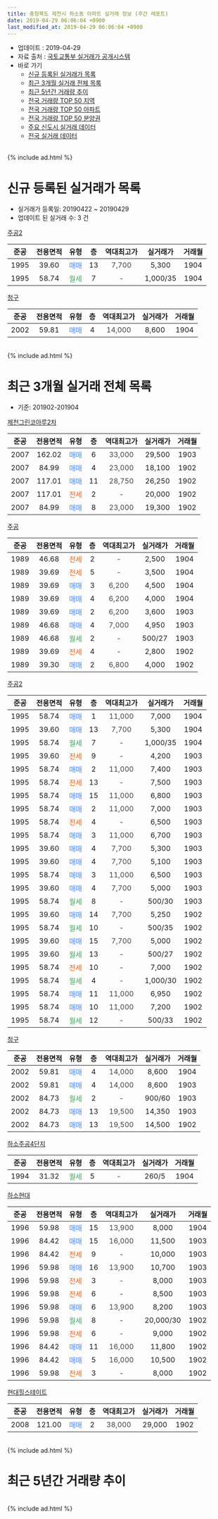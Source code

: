 ```yaml
---
title: 충청북도 제천시 하소동 아파트 실거래 정보 (주간 레포트)
date: 2019-04-29 06:06:04 +0900
last_modified_at: 2019-04-29 06:06:04 +0900
---
```


* 업데이트 : 2019-04-29
* 자료 출처 : [국토교통부 실거래가 공개시스템](http://rt.molit.go.kr)
* 바로 가기
    * [신규 등록된 실거래가 목록](#신규-등록된-실거래가-목록)
    * [최근 3개월 실거래 전체 목록](#최근-3개월-실거래-전체-목록)
    * [최근 5년간 거래량 추이](#최근-5년간-거래량-추이)
    * [전국 거래량 TOP 50 지역](https://inasie.github.io/apt-trade-info/최근-3개월-전국에서-가장-거래가-많이-발생한-지역)
    * [전국 거래량 TOP 50 아파트](https://inasie.github.io/apt-trade-info/최근-3개월-전국에서-가장-거래가-많이-발생한-아파트)
    * [전국 거래량 TOP 50 분양권](https://inasie.github.io/apt-trade-info/최근-3개월-전국에서-가장-거래가-많이-발생한-분양권)
    * [주요 신도시 실거래 데이터](https://inasie.github.io/apt-trade-info/주요-신도시)
    * [전국 실거래 데이터](https://inasie.github.io/apt-trade-info/전국)
<br>
{% include ad.html %}
<br>

# 신규 등록된 실거래가 목록
* 실거래가 등록일: 20190422 ~ 20190429
* 업데이트 된 실거래 수: 3 건


[주공2](https://search.naver.com/search.naver?query=%EC%B6%A9%EC%B2%AD%EB%B6%81%EB%8F%84+%EC%A0%9C%EC%B2%9C%EC%8B%9C+%ED%95%98%EC%86%8C%EB%8F%99+%EC%A3%BC%EA%B3%B52)

|준공|전용면적|유형|층|역대최고가|실거래가|거래월|
|:---:|:---:|:---:|:---:|:---:|:---:|:---:|
|1995|39.60|<span style="color:#4285f3">매매</span>|13|<span style="color:#444444">7,700</span>|5,300|1904|
|1995|58.74|<span style="color:#34a853">월세</span>|7|<span style="color:#444444">-</span>|1,000/35|1904|

[청구](https://search.naver.com/search.naver?query=%EC%B6%A9%EC%B2%AD%EB%B6%81%EB%8F%84+%EC%A0%9C%EC%B2%9C%EC%8B%9C+%ED%95%98%EC%86%8C%EB%8F%99+%EC%B2%AD%EA%B5%AC)

|준공|전용면적|유형|층|역대최고가|실거래가|거래월|
|:---:|:---:|:---:|:---:|:---:|:---:|:---:|
|2002|59.81|<span style="color:#4285f3">매매</span>|4|<span style="color:#444444">14,000</span>|8,600|1904|


<br>
{% include ad.html %}
<br>

# 최근 3개월 실거래 전체 목록
* 기준: 201902-201904


[제천그린코아루2차](https://search.naver.com/search.naver?query=%EC%B6%A9%EC%B2%AD%EB%B6%81%EB%8F%84+%EC%A0%9C%EC%B2%9C%EC%8B%9C+%ED%95%98%EC%86%8C%EB%8F%99+%EC%A0%9C%EC%B2%9C%EA%B7%B8%EB%A6%B0%EC%BD%94%EC%95%84%EB%A3%A82%EC%B0%A8)

|준공|전용면적|유형|층|역대최고가|실거래가|거래월|
|:---:|:---:|:---:|:---:|:---:|:---:|:---:|
|2007|162.02|<span style="color:#4285f3">매매</span>|6|<span style="color:#444444">33,000</span>|29,500|1903|
|2007|84.99|<span style="color:#4285f3">매매</span>|4|<span style="color:#444444">23,000</span>|18,100|1902|
|2007|117.01|<span style="color:#4285f3">매매</span>|11|<span style="color:#444444">28,750</span>|26,250|1902|
|2007|117.01|<span style="color:#ff5a00">전세</span>|2|<span style="color:#444444">-</span>|20,000|1902|
|2007|84.99|<span style="color:#4285f3">매매</span>|8|<span style="color:#444444">23,000</span>|19,300|1902|

[주공](https://search.naver.com/search.naver?query=%EC%B6%A9%EC%B2%AD%EB%B6%81%EB%8F%84+%EC%A0%9C%EC%B2%9C%EC%8B%9C+%ED%95%98%EC%86%8C%EB%8F%99+%EC%A3%BC%EA%B3%B5)

|준공|전용면적|유형|층|역대최고가|실거래가|거래월|
|:---:|:---:|:---:|:---:|:---:|:---:|:---:|
|1989|46.68|<span style="color:#ff5a00">전세</span>|2|<span style="color:#444444">-</span>|2,500|1904|
|1989|39.69|<span style="color:#ff5a00">전세</span>|5|<span style="color:#444444">-</span>|3,500|1904|
|1989|39.69|<span style="color:#4285f3">매매</span>|3|<span style="color:#444444">6,200</span>|4,500|1904|
|1989|39.69|<span style="color:#4285f3">매매</span>|4|<span style="color:#444444">6,200</span>|4,000|1904|
|1989|39.69|<span style="color:#4285f3">매매</span>|2|<span style="color:#444444">6,200</span>|3,600|1903|
|1989|46.68|<span style="color:#4285f3">매매</span>|4|<span style="color:#444444">7,000</span>|4,950|1903|
|1989|46.68|<span style="color:#34a853">월세</span>|2|<span style="color:#444444">-</span>|500/27|1903|
|1989|39.69|<span style="color:#ff5a00">전세</span>|4|<span style="color:#444444">-</span>|2,800|1902|
|1989|39.30|<span style="color:#4285f3">매매</span>|2|<span style="color:#444444">6,800</span>|4,000|1902|

[주공2](https://search.naver.com/search.naver?query=%EC%B6%A9%EC%B2%AD%EB%B6%81%EB%8F%84+%EC%A0%9C%EC%B2%9C%EC%8B%9C+%ED%95%98%EC%86%8C%EB%8F%99+%EC%A3%BC%EA%B3%B52)

|준공|전용면적|유형|층|역대최고가|실거래가|거래월|
|:---:|:---:|:---:|:---:|:---:|:---:|:---:|
|1995|58.74|<span style="color:#4285f3">매매</span>|1|<span style="color:#444444">11,000</span>|7,000|1904|
|1995|39.60|<span style="color:#4285f3">매매</span>|13|<span style="color:#444444">7,700</span>|5,300|1904|
|1995|58.74|<span style="color:#34a853">월세</span>|7|<span style="color:#444444">-</span>|1,000/35|1904|
|1995|39.60|<span style="color:#ff5a00">전세</span>|9|<span style="color:#444444">-</span>|4,200|1903|
|1995|58.74|<span style="color:#4285f3">매매</span>|2|<span style="color:#444444">11,000</span>|7,400|1903|
|1995|58.74|<span style="color:#ff5a00">전세</span>|13|<span style="color:#444444">-</span>|7,500|1903|
|1995|58.74|<span style="color:#4285f3">매매</span>|15|<span style="color:#444444">11,000</span>|6,800|1903|
|1995|58.74|<span style="color:#4285f3">매매</span>|2|<span style="color:#444444">11,000</span>|7,000|1903|
|1995|58.74|<span style="color:#ff5a00">전세</span>|4|<span style="color:#444444">-</span>|6,500|1903|
|1995|58.74|<span style="color:#4285f3">매매</span>|3|<span style="color:#444444">11,000</span>|6,700|1903|
|1995|39.60|<span style="color:#4285f3">매매</span>|4|<span style="color:#444444">7,700</span>|5,300|1903|
|1995|39.60|<span style="color:#4285f3">매매</span>|4|<span style="color:#444444">7,700</span>|5,100|1903|
|1995|58.74|<span style="color:#4285f3">매매</span>|3|<span style="color:#444444">11,000</span>|6,500|1903|
|1995|39.60|<span style="color:#4285f3">매매</span>|4|<span style="color:#444444">7,700</span>|5,000|1903|
|1995|58.74|<span style="color:#34a853">월세</span>|8|<span style="color:#444444">-</span>|500/30|1903|
|1995|39.60|<span style="color:#4285f3">매매</span>|14|<span style="color:#444444">7,700</span>|5,250|1902|
|1995|58.74|<span style="color:#34a853">월세</span>|10|<span style="color:#444444">-</span>|500/35|1902|
|1995|39.60|<span style="color:#4285f3">매매</span>|15|<span style="color:#444444">7,700</span>|5,000|1902|
|1995|39.60|<span style="color:#34a853">월세</span>|13|<span style="color:#444444">-</span>|500/27|1902|
|1995|58.74|<span style="color:#ff5a00">전세</span>|10|<span style="color:#444444">-</span>|7,000|1902|
|1995|58.74|<span style="color:#34a853">월세</span>|4|<span style="color:#444444">-</span>|1,000/30|1902|
|1995|58.74|<span style="color:#4285f3">매매</span>|11|<span style="color:#444444">11,000</span>|6,950|1902|
|1995|58.74|<span style="color:#4285f3">매매</span>|10|<span style="color:#444444">11,000</span>|7,200|1902|
|1995|58.74|<span style="color:#34a853">월세</span>|12|<span style="color:#444444">-</span>|500/33|1902|

[청구](https://search.naver.com/search.naver?query=%EC%B6%A9%EC%B2%AD%EB%B6%81%EB%8F%84+%EC%A0%9C%EC%B2%9C%EC%8B%9C+%ED%95%98%EC%86%8C%EB%8F%99+%EC%B2%AD%EA%B5%AC)

|준공|전용면적|유형|층|역대최고가|실거래가|거래월|
|:---:|:---:|:---:|:---:|:---:|:---:|:---:|
|2002|59.81|<span style="color:#4285f3">매매</span>|4|<span style="color:#444444">14,000</span>|8,600|1904|
|2002|59.81|<span style="color:#4285f3">매매</span>|4|<span style="color:#444444">14,000</span>|8,600|1903|
|2002|84.73|<span style="color:#34a853">월세</span>|2|<span style="color:#444444">-</span>|900/60|1903|
|2002|84.73|<span style="color:#4285f3">매매</span>|13|<span style="color:#444444">19,500</span>|14,350|1903|
|2002|84.73|<span style="color:#4285f3">매매</span>|13|<span style="color:#444444">19,500</span>|14,500|1902|


<script async src="//pagead2.googlesyndication.com/pagead/js/adsbygoogle.js"></script>
<!-- 기본 -->
<ins class="adsbygoogle"
     style="display:block"
     data-ad-client="ca-pub-2446590836940007"
     data-ad-slot="1659523306"
     data-ad-format="auto"
     data-full-width-responsive="true"></ins>
<script>
(adsbygoogle = window.adsbygoogle || []).push({});
</script>


[하소주공4단지](https://search.naver.com/search.naver?query=%EC%B6%A9%EC%B2%AD%EB%B6%81%EB%8F%84+%EC%A0%9C%EC%B2%9C%EC%8B%9C+%ED%95%98%EC%86%8C%EB%8F%99+%ED%95%98%EC%86%8C%EC%A3%BC%EA%B3%B54%EB%8B%A8%EC%A7%80)

|준공|전용면적|유형|층|역대최고가|실거래가|거래월|
|:---:|:---:|:---:|:---:|:---:|:---:|:---:|
|1994|31.32|<span style="color:#34a853">월세</span>|5|<span style="color:#444444">-</span>|260/5|1904|

[하소현대](https://search.naver.com/search.naver?query=%EC%B6%A9%EC%B2%AD%EB%B6%81%EB%8F%84+%EC%A0%9C%EC%B2%9C%EC%8B%9C+%ED%95%98%EC%86%8C%EB%8F%99+%ED%95%98%EC%86%8C%ED%98%84%EB%8C%80)

|준공|전용면적|유형|층|역대최고가|실거래가|거래월|
|:---:|:---:|:---:|:---:|:---:|:---:|:---:|
|1996|59.98|<span style="color:#4285f3">매매</span>|15|<span style="color:#444444">13,900</span>|8,000|1904|
|1996|84.42|<span style="color:#4285f3">매매</span>|15|<span style="color:#444444">16,000</span>|11,500|1903|
|1996|84.42|<span style="color:#ff5a00">전세</span>|9|<span style="color:#444444">-</span>|10,000|1903|
|1996|59.98|<span style="color:#4285f3">매매</span>|16|<span style="color:#444444">13,900</span>|10,700|1903|
|1996|59.98|<span style="color:#ff5a00">전세</span>|3|<span style="color:#444444">-</span>|8,000|1903|
|1996|59.98|<span style="color:#ff5a00">전세</span>|6|<span style="color:#444444">-</span>|8,500|1903|
|1996|59.98|<span style="color:#4285f3">매매</span>|6|<span style="color:#444444">13,900</span>|8,200|1903|
|1996|59.98|<span style="color:#34a853">월세</span>|8|<span style="color:#444444">-</span>|20,000/30|1902|
|1996|59.98|<span style="color:#ff5a00">전세</span>|6|<span style="color:#444444">-</span>|9,000|1902|
|1996|84.42|<span style="color:#4285f3">매매</span>|11|<span style="color:#444444">16,000</span>|11,800|1902|
|1996|84.42|<span style="color:#4285f3">매매</span>|5|<span style="color:#444444">16,000</span>|10,500|1902|
|1996|59.98|<span style="color:#ff5a00">전세</span>|3|<span style="color:#444444">-</span>|8,000|1902|

[현대힐스테이트](https://search.naver.com/search.naver?query=%EC%B6%A9%EC%B2%AD%EB%B6%81%EB%8F%84+%EC%A0%9C%EC%B2%9C%EC%8B%9C+%ED%95%98%EC%86%8C%EB%8F%99+%ED%98%84%EB%8C%80%ED%9E%90%EC%8A%A4%ED%85%8C%EC%9D%B4%ED%8A%B8)

|준공|전용면적|유형|층|역대최고가|실거래가|거래월|
|:---:|:---:|:---:|:---:|:---:|:---:|:---:|
|2008|121.00|<span style="color:#4285f3">매매</span>|2|<span style="color:#444444">38,000</span>|29,000|1902|


<br>
{% include ad.html %}
<br>

# 최근 5년간 거래량 추이


<div style="width:100%;">
    <canvas id="deal_progress" height="200"></canvas>
</div>

<script>
new Chart(document.getElementById("deal_progress"), {
    type: 'line',
    data: {
        labels: ['201404','201405','201406','201407','201408','201409','201410','201411','201412','201501','201502','201503','201504','201505','201506','201507','201508','201509','201510','201511','201512','201601','201602','201603','201604','201605','201606','201607','201608','201609','201610','201611','201612','201701','201702','201703','201704','201705','201706','201707','201708','201709','201710','201711','201712','201801','201802','201803','201804','201805','201806','201807','201808','201809','201810','201811','201812','201901','201902','201903','201904'],
        datasets: [{
            label: '매매',
            pointRadius: 1,
            data: [18, 19, 14, 21, 20, 26, 20, 15, 9, 17, 18, 22, 28, 26, 17, 18, 16, 13, 10, 18, 12, 26, 30, 22, 22, 16, 21, 12, 21, 9, 14, 11, 10, 8, 24, 21, 15, 19, 25, 21, 19, 15, 11, 15, 10, 14, 9, 16, 19, 8, 14, 11, 12, 13, 16, 14, 9, 9, 12, 16, 6],
            borderColor: "rgba(255, 201, 14, 1)",
            backgroundColor: "rgba(255, 201, 14, 0.5)",
            fill: false,
            lineTension: 0
        },{
            label: '전월세',
            pointRadius: 1,
            data: [6, 9, 7, 10, 6, 10, 6, 4, 6, 9, 12, 8, 7, 9, 5, 5, 9, 5, 4, 3, 6, 11, 15, 7, 5, 7, 9, 2, 15, 4, 11, 10, 5, 9, 5, 16, 9, 10, 6, 12, 7, 10, 5, 7, 8, 13, 16, 12, 9, 7, 9, 10, 7, 8, 9, 6, 10, 4, 10, 9, 4],
            borderColor: "rgba(0, 141, 185, 1)",
            backgroundColor: "rgba(0, 141, 185, 0.5)",
            fill: false,
            lineTension: 0
        }
        ]
    },
    options: {
        responsive: true,
        title: {
            display: false
        },
        tooltips: {
            mode: 'index',
            intersect: false
        },
        hover: {
            mode: 'nearest',
            intersect: true
        },
        scales: {
            xAxes: [{
                display: true,
                scaleLabel: {
                    display: true,
                    labelString: '년/월'
                }
            }],
            yAxes: [{
                display: true,
                ticks: {
                    suggestedMin: 0,
                },
                scaleLabel: {
                    display: true,
                    labelString: '실거래 수'
                }
            }]
        }
    }
});

</script>


<br>
{% include ad.html %}
<br>

